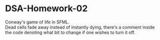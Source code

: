 # DSA-Homework-02
Conway's game of life in SFML.  
Dead cells fade away instead of instantly dying, there's a comment inside the code denoting what bit to change if one wishes to turn it off.

